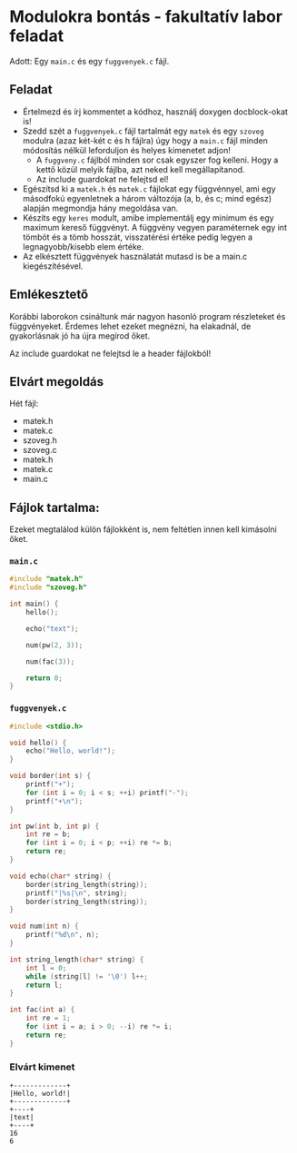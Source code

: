 # Modulokra bontás - fakultatív labor feladat

Adott: Egy `main.c` és egy `fuggvenyek.c` fájl.

## Feladat
- Értelmezd és írj kommentet a kódhoz, használj doxygen docblock-okat is!
- Szedd szét a `fuggvenyek.c` fájl tartalmát egy `matek` és egy `szoveg`
modulra (azaz két-két c és h fájlra) úgy hogy a `main.c` fájl minden módosítás
nélkül leforduljon és helyes kimenetet adjon!
  - A `fuggveny.c` fájlból minden sor csak egyszer fog kelleni. Hogy a kettő
közül melyik fájlba, azt neked kell megállapítanod. 
  - Az include guardokat ne felejtsd el!
- Egészítsd ki a `matek.h` és `matek.c` fájlokat egy függvénnyel, ami egy
másodfokú egyenletnek a három változója (a, b, és c; mind egész) alapján
megmondja hány megoldása van.
- Készíts egy `keres` modult, amibe implementálj egy minimum és egy maximum
kereső függvényt. A függvény vegyen paraméternek egy int tömböt és a tömb
hosszát, visszatérési értéke pedig legyen a legnagyobb/kisebb elem értéke.
- Az elkésztett függvények használatát mutasd is be a main.c kiegészítésével.

## Emlékesztető
Korábbi laborokon csináltunk már nagyon hasonló program részleteket és
függvényeket. Érdemes lehet ezeket megnézni, ha elakadnál, de gyakorlásnak jó
ha újra megírod őket.

Az include guardokat ne felejtsd le a header fájlokból!

## Elvárt megoldás
Hét fájl:
- matek.h
- matek.c
- szoveg.h
- szoveg.c
- matek.h
- matek.c
- main.c

## Fájlok tartalma:
Ezeket megtalálod külön fájlokként is, nem feltétlen innen kell kimásolni őket.

### `main.c`

```c
#include "matek.h"
#include "szoveg.h"

int main() {
    hello();

    echo("text");

    num(pw(2, 3));

    num(fac(3));

    return 0;
}

```

### `fuggvenyek.c`

```c
#include <stdio.h>

void hello() {
    echo("Hello, world!");
}

void border(int s) {
    printf("+");
    for (int i = 0; i < s; ++i) printf("-");
    printf("+\n");
}

int pw(int b, int p) {
    int re = b;
    for (int i = 0; i < p; ++i) re *= b;
    return re;
}

void echo(char* string) {
    border(string_length(string));
    printf("|%s|\n", string);
    border(string_length(string));
}

void num(int n) {
    printf("%d\n", n);
}

int string_length(char* string) {
    int l = 0;
    while (string[l] != '\0') l++;
    return l;
}

int fac(int a) {
    int re = 1;
    for (int i = a; i > 0; --i) re *= i;
    return re;
}
```

### Elvárt kimenet
```
+-------------+
|Hello, world!|
+-------------+
+----+
|text|
+----+
16
6
```
